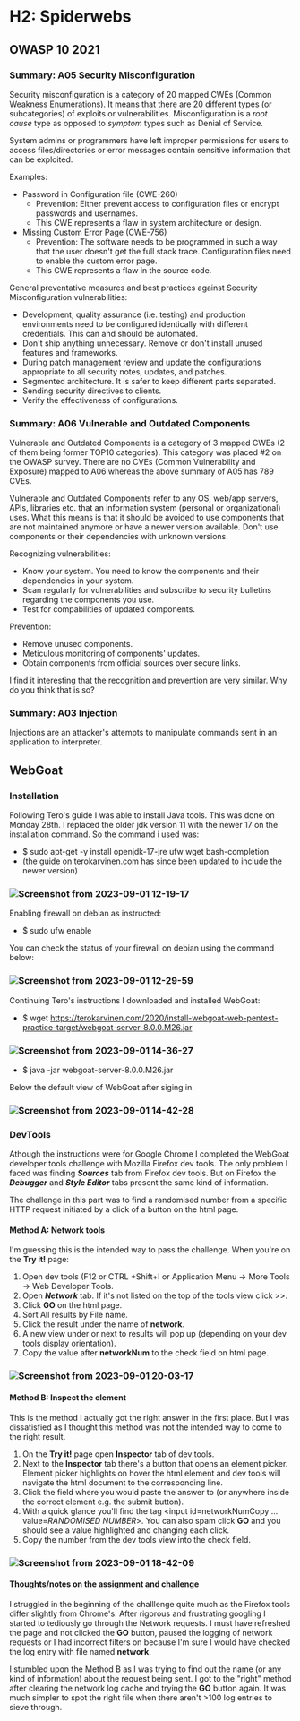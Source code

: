 # H2: Spiderwebs

## OWASP 10 2021

### Summary: A05 Security Misconfiguration

Security misconfiguration is a category of 20 mapped CWEs (Common Weakness Enumerations). It means that there are 20 different types (or subcategories) of exploits or vulnerabilities.
Misconfiguration is a *root cause* type as opposed to *symptom* types such as Denial of Service.

System admins or programmers have left improper permissions for users to access files/directories or error messages contain sensitive information that can be exploited.

Examples:

- Password in Configuration file (CWE-260)
  - Prevention: Either prevent access to configuration files or encrypt passwords and usernames.
  - This CWE represents a flaw in system architecture or design.
- Missing Custom Error Page (CWE-756)
  - Prevention: The software needs to be programmed in such a way that the user doesn't get the full stack trace. Configuration files need to enable the custom error page.
  - This CWE represents a flaw in the source code.

General preventative measures and best practices against Security Misconfiguration vulnerabilities:

- Development, quality assurance (i.e. testing) and production environments need to be configured identically with different credentials. This can and should be automated.
- Don't ship anything unnecessary. Remove or don't install unused features and frameworks.
- During patch management review and update the configurations appropriate to all security notes, updates, and patches.
- Segmented architecture. It is safer to keep different parts separated.
- Sending security directives to clients.
- Verify the effectiveness of configurations.

### Summary: A06 Vulnerable and Outdated Components

Vulnerable and Outdated Components is a category of 3 mapped CWEs (2 of them being former TOP10 categories).  This category was placed #2 on the OWASP survey. There are no CVEs (Common Vulnerability and Exposure) mapped to A06 whereas the above summary of A05 has 789 CVEs.

Vulnerable and Outdated Components refer to any OS, web/app servers, APIs, libraries etc. that an information system (personal or organizational) uses. What this means is that it should be avoided to use components that are not maintained anymore or have a newer version available. Don't use components or their dependencies with unknown versions.

Recognizing vulnerabilities:

- Know your system. You need to know the components and their dependencies in your system.
- Scan regularly for vulnerabilities and subscribe to security bulletins regarding the components you use.
- Test for compabilities of updated components.

Prevention:

- Remove unused components.
- Meticulous monitoring of components' updates.
- Obtain components from official sources over secure links.

I find it interesting that the recognition and prevention are very similar. Why do you think that is so?

### Summary: A03 Injection

Injections are an attacker's attempts to manipulate commands sent in an application to interpreter.

## WebGoat

### Installation

Following Tero's guide I was able to install Java tools. This was done on Monday 28th. I replaced the older jdk version 
11 with the newer 17 on the installation command. So the command i used was:

- $ sudo apt-get -y install openjdk-17-jre ufw wget bash-completion
- (the guide on terokarvinen.com has since been updated to include the newer version)

### ![Screenshot from 2023-09-01 12-19-17](https://github.com/RenneJ/hh-infosec-course/assets/97522117/cc94ae00-cfc4-4c47-887e-17ac58baf9d4)

Enabling firewall on debian as instructed:

- $ sudo ufw enable

You can check the status of your firewall on debian using the command below:

### ![Screenshot from 2023-09-01 12-29-59](https://github.com/RenneJ/hh-infosec-course/assets/97522117/276b29b7-8013-4917-8027-9ff5c53b87e0)

Continuing Tero's instructions I downloaded and installed WebGoat:

- $ wget https://terokarvinen.com/2020/install-webgoat-web-pentest-practice-target/webgoat-server-8.0.0.M26.jar

### ![Screenshot from 2023-09-01 14-36-27](https://github.com/RenneJ/hh-infosec-course/assets/97522117/abb69fc1-6404-4f6e-9007-c4f497bb51f5)

- $ java -jar webgoat-server-8.0.0.M26.jar

Below the default view of WebGoat after siging in.

### ![Screenshot from 2023-09-01 14-42-28](https://github.com/RenneJ/hh-infosec-course/assets/97522117/66b2b9c7-af98-46bb-b86e-b85530003358)

### DevTools

Athough the instructions were for Google Chrome I completed the WebGoat developer tools challenge with Mozilla Firefox dev tools.
The only problem I faced was finding ***Sources*** tab from Firefox dev tools. But on Firefox the ***Debugger*** and ***Style Editor*** tabs present the same kind of information.

The challenge in this part was to find a randomised number from a specific HTTP request initiated by a click of a button on the html page.

#### Method A: Network tools

I'm guessing this is the intended way to pass the challenge. When you're on the **Try it!** page:

1. Open dev tools (F12 or CTRL +Shift+I or Application Menu -> More Tools -> Web Developer Tools.
2. Open ***Network*** tab. If it's not listed on the top of the tools view click >>.
3. Click **GO** on the html page.
4. Sort All results by File name.
5. Click the result under the name of **network**.
6. A new view under or next to results will pop up (depending on your dev tools display orientation).
7. Copy the value after **networkNum** to the check field on html page.

### ![Screenshot from 2023-09-01 20-03-17](https://github.com/RenneJ/hh-infosec-course/assets/97522117/912f4897-df38-4de1-b61c-ddf9afb06e98)

#### Method B: Inspect the element

This is the method I actually got the right answer in the first place. But I was dissatisfied as I thought this method was not the intended way to come to the right result.

1. On the **Try it!** page open **Inspector** tab of dev tools.
2. Next to the **Inspector** tab there's a button that opens an element picker. Element picker highlights on hover the html element and dev tools will navigate the html document to the corresponding line.
3. Click the field where you would paste the answer to (or anywhere inside the correct element e.g. the submit button).
4. With a quick glance you'll find the tag <input id=networkNumCopy ... value=*RANDOMISED NUMBER*>. You can also spam click **GO** and you should see a value highlighted and changing each click.
5. Copy the number from the dev tools view into the check field.

### ![Screenshot from 2023-09-01 18-42-09](https://github.com/RenneJ/hh-infosec-course/assets/97522117/b49e5190-8504-4aee-9e6b-6663c91b732e)

#### Thoughts/notes on the assignment and challenge

I struggled in the beginning of the challlenge quite much as the Firefox tools differ slightly from Chrome's. After rigorous and frustrating googling I started to tediously go through the Network requests. I must have refreshed the page and not clicked the **GO** button, paused the logging of network requests or I had incorrect filters on because I'm sure I would have checked the log entry with file named **network**.

I stumbled upon the Method B as I was trying to find out the name (or any kind of information) about the request being sent. I got to the "right" method after clearing the network log cache and trying the **GO** button again. It was much simpler to spot the right file when there aren't >100 log entries to sieve through.
